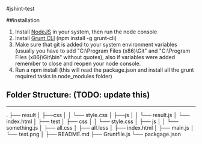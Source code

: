 #jshint-test

##installation
1. Install [NodeJS](http://nodejs.org/download/ "Nodejs downloads") in your system, then run the node console
2. Install [Grunt CLI](http://gruntjs.com/getting-started "Getting started with grunt") (npm install -g grunt-cli)
3. Make sure that git is added to your system environment variables (usually you have to add "C:\Program Files (x86)\Git" and "C:\Program Files (x86)\Git\bin" without quotes), also if variables were added remember to close and reopen your node console.
4. Run a npm install (this will read the package.json and install all the grunt required tasks in node_modules folder)

## Folder Structure: (TODO: update this)
-------------------------
  .
  ├── result
  │   ├──css
  │   │   └── style.css
  │   ├──js
  │   │   └── result.js
  │   └── index.html
  │
  ├── test
  │   ├── css
  │   │   └── style.css
  │   ├── js
  │   │   └── something.js
  │   ├── all.css
  │   ├── all.less
  │   ├── index.html
  │   ├── main.js
  │   └── test.png
  │
  ├── README.md
  ├── Gruntfile.js
  └── packgage.json